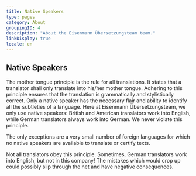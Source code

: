 ```yaml
---
title: Native Speakers
type: pages
category: About
groupingID: 4
description: "About the Eisenmann Übersetzungsteam team."
linkDisplay: true
locale: en
---
```


## Native Speakers

The mother tongue principle is the rule for all translations. It states that a translator shall only translate into his/her mother tongue. Adhering to this principle ensures that the translation is grammatically and stylistically correct. Only a native speaker has the necessary flair and ability to identify all the subtleties of a language. Here at Eisenmann Übersetzungsteam, we only use native speakers: British and American translators work into English, while German translators always work into German. We never violate this principle.

The only exceptions are a very small number of foreign languages for which no native speakers are available to translate or certify texts.

Not all translators obey this principle. Sometimes, German translators work into English, but not in this company! The mistakes which would crop up could possibly slip through the net and have negative consequences.